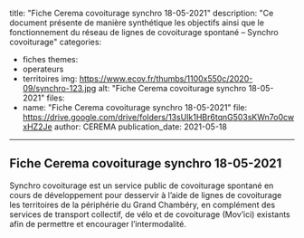 title: "Fiche Cerema covoiturage synchro 18-05-2021"
description: "Ce document présente de manière synthétique les objectifs ainsi que le fonctionnement du réseau de lignes de covoiturage spontané – Synchro covoiturage"
categories:
  - fiches
themes:
  - operateurs
  - territoires
img: https://www.ecov.fr/thumbs/1100x550c/2020-09/synchro-123.jpg
alt: "Fiche Cerema covoiturage synchro 18-05-2021"
files:
  - name: "Fiche Cerema covoiturage synchro 18-05-2021"
    file: https://drive.google.com/drive/folders/13sUIk1HBr6tqnG503sKWn7o0cwxHZ2Je
    author: CEREMA
    publication_date: 2021-05-18
---


## Fiche Cerema covoiturage synchro 18-05-2021

Synchro covoiturage est un service public de covoiturage spontané en cours de développement
pour desservir à l’aide de lignes de covoiturage les territoires de la périphérie du Grand Chambéry,
en complément des services de transport collectif, de vélo et de covoiturage (Mov’ici) existants
afin de permettre et encourager l’intermodalité.
